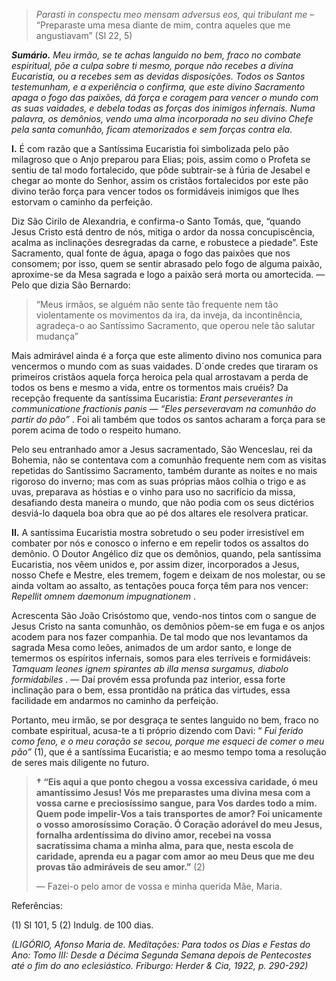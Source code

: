 > *Parasti in conspectu meo mensam adversus eos, qui tribulant me* – “Preparaste uma mesa diante de mim, contra aqueles que me angustiavam” (Sl 22, 5)

***Sumário.** Meu irmão, se te achas languido no bem, fraco no combate espiritual, põe a culpa sobre ti mesmo, porque não recebes a divina Eucaristia, ou a recebes sem as devidas disposições. Todos os Santos testemunham, e a experiência o confirma, que este divino Sacramento apaga o fogo das paixões, dá força e coragem para vencer o mundo com as suas vaidades, e debela todas as forças dos inimigos infernais. Numa palavra, os demônios, vendo uma alma incorporada no seu divino Chefe pela santa comunhão, ficam atemorizados e sem forças contra ela.*

**I.** É com razão que a Santíssima Eucaristia foi simbolizada pelo pão milagroso que o Anjo preparou para Elias; pois, assim como o Profeta se sentiu de tal modo fortalecido, que pôde subtrair-se à fúria de Jesabel e chegar ao monte do Senhor, assim os cristãos fortalecidos por este pão divino terão força para vencer todos os formidáveis inimigos que lhes estorvam o caminho da perfeição.

Diz São Cirilo de Alexandria, e confirma-o Santo Tomás, que, “quando Jesus Cristo está dentro de nós, mitiga o ardor da nossa concupiscência, acalma as inclinações desregradas da carne, e robustece a piedade”. Este Sacramento, qual fonte de água, apaga o fogo das paixões que nos consomem; por isso, quem se sentir abrasado pelo fogo de alguma paixão, aproxime-se da Mesa sagrada e logo a paixão será morta ou amortecida. — Pelo que dizia São Bernardo:

> “Meus irmãos, se alguém não sente tão frequente nem tão violentamente os movimentos da ira, da inveja, da incontinência, agradeça-o ao Santíssimo Sacramento, que operou nele tão salutar mudança”

Mais admirável ainda é a força que este alimento divino nos comunica para vencermos o mundo com as suas vaidades. D´onde credes que tiraram os primeiros cristãos aquela força heroica pela qual arrostavam a perda de todos os bens e mesmo a vida, entre os tormentos mais cruéis? Da recepção frequente da santíssima Eucaristia: *Erant perseverantes in communicatione fractionis panis — “Eles perseveravam na comunhão do partir do pão”* . Foi ali também que todos os santos acharam a força para se porem acima de todo o respeito humano.

Pelo seu entranhado amor a Jesus sacramentado, São Wenceslau, rei da Bohemia, não se contentava com a comunhão frequente nem com as visitas repetidas do Santíssimo Sacramento, também durante as noites e no mais rigoroso do inverno; mas com as suas próprias mãos colhia o trigo e as uvas, preparava as hóstias e o vinho para uso no sacrifício da missa, desafiando desta maneira o mundo, que não podia com os seus dictérios desviá-lo daquela boa obra que ao pé dos altares ele resolvera praticar.

**II.** A santíssima Eucaristia mostra sobretudo o seu poder irresistível em combater por nós e conosco o inferno e em repelir todos os assaltos do demônio. O Doutor Angélico diz que os demônios, quando, pela santíssima Eucaristia, nos vêem unidos e, por assim dizer, incorporados a Jesus, nosso Chefe e Mestre, eles tremem, fogem e deixam de nos molestar, ou se ainda voltam ao assalto, as tentações pouca força têm para nos vencer: *Repellit omnem daemonum impugnationem* .

Acrescenta São João Crisóstomo que, vendo-nos tintos com o sangue de Jesus Cristo na santa comunhão, os demônios põem-se em fuga e os anjos acodem para nos fazer companhia. De tal modo que nos levantamos da sagrada Mesa como leões, animados de um ardor santo, e longe de temermos os espíritos infernais, somos para eles terríveis e formidáveis: *Tamquam leones ignem spirantes ab illa mensa surgamus, diabolo formidabiles* . — Daí provém essa profunda paz interior, essa forte inclinação para o bem, essa prontidão na prática das virtudes, essa facilidade em andarmos no caminho da perfeição.

Portanto, meu irmão, se por desgraça te sentes languido no bem, fraco no combate espiritual, acusa-te a ti próprio dizendo com Davi: “ *Fui ferido como feno, e o meu coração se secou, porque me esqueci de comer o meu pão”* (1), que é a santíssima Eucaristia; e ao mesmo tempo toma a resolução de seres mais diligente no futuro.

> **† “Eis aqui a que ponto chegou a vossa excessiva caridade, ó meu amantíssimo Jesus! Vós me preparastes uma divina mesa com a vossa carne e preciosíssimo sangue, para Vos dardes todo a mim. Quem pode impelir-Vos a tais transportes de amor? Foi unicamente o vosso amorosíssimo Coração. Ó Coração adorável do meu Jesus, fornalha ardentíssima do divino amor, recebei na vossa sacratíssima chama a minha alma, para que, nesta escola de caridade, aprenda eu a pagar com amor ao meu Deus que me deu provas tão admiráveis de seu amor.”** (2)
>
> — Fazei-o pelo amor de vossa e minha querida Mãe, Maria.

Referências:

\(1\) Sl 101, 5 (2) Indulg. de 100 dias.

*(LIGÓRIO, Afonso Maria de. Meditações: Para todos os Dias e Festas do Ano: Tomo III: Desde a Décima Segunda Semana depois de Pentecostes até o fim do ano eclesiástico. Friburgo: Herder & Cia, 1922, p. 290-292)*
